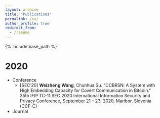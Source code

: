```yaml
---
layout: archive
title: "Publications"
permalink: /cv/
author_profile: true
redirect_from:
  - /resume
---
```


{% include base_path %}

2020
======
* Conference
  * [SEC’20] <b>Weizheng Wang</b>, Chunhua Su. "CCBRSN: A System with High Embedding Capacity for Covert Communication in Bitcoin." 35th IFIP TC-11 SEC 2020 International Information Security and Privacy Conference, September 21 – 23, 2020, Maribor, Slovenia (CCF-C) 
* Journal

